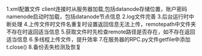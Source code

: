 1.xml配置文件 client连接时从服务器加载,包括datanode存储位置，账户密码 namenode启动时加载，包括datanode节点信息
2.log文件完善
3.后台运行时中断处理
4.上传文件时文件名重复时设置返回信息无法上传，remotepath中文件夹不存在时返回适当信息
5.获取文件时先检查remote路径是否存在，如不存在返回适当信息
6.多线程上传文件，提升效率
7.在服务器的RPC.py文件getfile中添加t.close()
8.备份丢失检测及恢复
